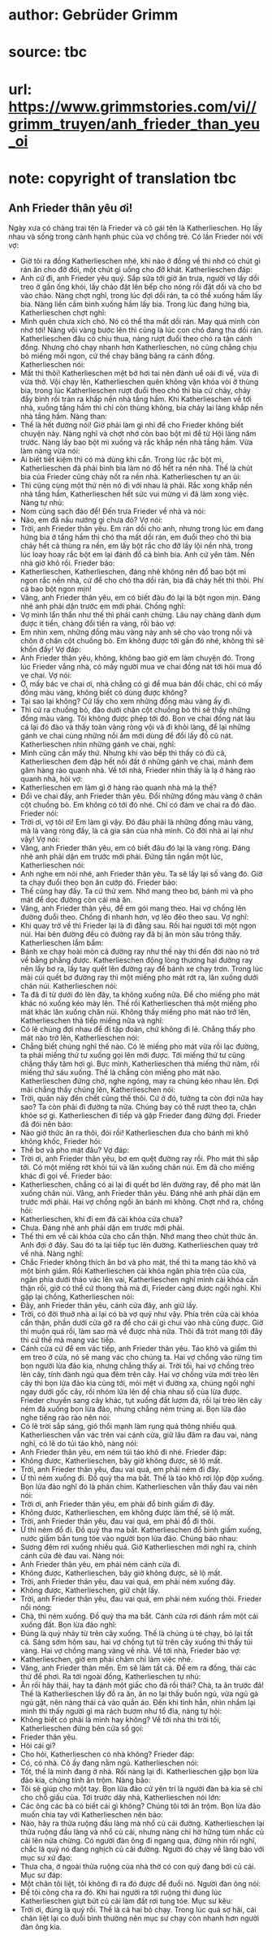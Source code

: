 # author: Gebrüder Grimm
# source: tbc
# url: https://www.grimmstories.com/vi//grimm_truyen/anh_frieder_than_yeu_oi
# note: copyright of translation tbc

## Anh Frieder thân yêu ơi! 

Ngày xưa có chàng trai tên là Frieder và cô gái tên là Katherlieschen.
Họ lấy nhau và sống trong cảnh hạnh phúc của vợ chồng trẻ.
Có lần Frieder nói với vợ:
- Giờ tôi ra đồng Katherlieschen nhé, khi nào ở đồng về thì nhớ có chút
gì rán ăn cho đỡ đói, một chút gì uống cho đỡ khát.
Katherlieschen đáp:
- Anh cứ đi, anh Frieder yêu quý.
Sắp sửa tới giờ ăn trưa, người vợ lấy dồi treo ở gần ống khói, lấy chảo
đặt lên bếp cho nóng rồi đặt dồi và cho bơ vào chảo. Nàng chợt nghĩ,
trong lúc đợi dồi rán, ta có thể xuống hầm lấy bia. Nàng liền cầm bình
xuống hầm lấy bia. Trong lúc đang hứng bia, Katherlieschen chợt nghĩ:
- Mình quên chưa xích chó. Nó có thể tha mất dồi rán. May quá mình còn
nhớ tới!
Nàng vội vàng bước lên thì cũng là lúc con chó đang tha dồi rán.
Katherlieschen đâu có chịu thua, nàng rượt đuổi theo chó ra tận cánh
đồng. Nhưng chó chạy nhanh hơn Katherlieschen, nó cũng chẳng chịu bỏ
miếng mồi ngon, cứ thế chạy băng băng ra cánh đồng. Katherlieschen nói:
- Mất thì thôi!
Katherlieschen mệt bở hơi tai nên đành uể oải đi về, vừa đi vừa thở. Vội
chạy lên, Katherlieschen quên không vặn khóa vòi ở thùng bia, trong lúc
Katherlieschen rượt đuổi theo chó thì bia cứ chảy, chảy đầy bình rồi
tràn ra khắp nền nhà tầng hầm. Khi Katherlieschen về tới nhà, xuống tầng
hầm thì chỉ còn thùng không, bia chảy lai láng khắp nền nhà tầng hầm.
Nàng than:
- Thế là hết đường nói! Giờ phải làm gì nhỉ để cho Frieder không biết
chuyện này.
Nàng nghĩ và chợt nhớ còn bao bột mì để từ Hội làng năm trước. Nàng lấy
bao bột mì xuống và rắc khắp nền nhà tầng hầm. Vừa làm nàng vừa nói:
- Ai biết tiết kiệm thì có mà dùng khi cần.
Trong lúc rắc bột mì, Katherlieschen đá phải bình bia làm nó đổ hết ra
nền nhà. Thế là chút bia của Frieder cũng chảy nốt ra nền nhà.
Katherlieschen tự an ủi:
- Thì cũng cùng một thứ nên nó đi với nhau là phải.
Rắc xong khắp nền nhà tầng hầm, Katherlieschen hết sức vui mừng vì đã
làm xong việc. Nàng tự nhủ:
- Nom cũng sạch đáo để!
Đến trưa Frieder về nhà và nói:
- Nào, em đã nấu nướng gì chưa đó?
Vợ nói:
- Trời, anh Frieder thân yêu. Em rán dồi cho anh, nhưng trong lúc em
đang hứng bia ở tầng hầm thì chó tha mất dồi rán, em đuổi theo chó thì
bia chảy hết cả thùng ra nền, em lấy bột rắc cho đỡ lầy lội nền nhà,
trong lúc loay hoay rắc bột em lại đánh đổ cả bình bia. Anh cứ yên tâm.
Nền nhà giờ khô rồi.
Frieder bảo:
- Katherlieschen, Katherlieschen, đáng nhẽ không nên đổ bao bột mì ngon
rắc nền nhà, cứ để cho chó tha dồi rán, bia đã chảy hết thì thôi. Phí cả
bao bột ngon mịn!
- Vâng, anh Frieder thân yêu, em có biết đâu đó lại là bột ngon mịn.
Đáng nhẽ anh phải dặn trước em mới phải.
Chồng nghĩ:
- Vợ mình lẩn thẩn như thế thì phải canh chừng.
Lâu nay chàng dành dụm được ít tiền, chàng đổi tiền ra vàng, rồi bảo
vợ:
- Em nhìn xem, những đồng màu vàng này anh sẽ cho vào trong nồi và chôn
ở chân cột chuồng bò. Em không được tới gần đó nhé, không thì sẽ khốn
đấy!
Vợ đáp:
- Anh Frieder thân yêu, không, không bao giờ em làm chuyện đó.
Trong lúc Frieder vắng nhà, có mấy người mua ve chai đồng nát tới hỏi
mua đồ ve chai. Vợ nói:
- Ờ, mấy bác ve chai ơi, nhà chẳng có gì để mua bán đổi chác, chỉ có mấy
đồng màu vàng, không biết có dùng được không?
- Tại sao lại không? Cứ lấy cho xem những đồng màu vàng ấy đi.
- Thì cứ ra chuồng bò, đào dưới chân cột chuồng bò thì sẽ thấy những
đồng màu vàng. Tôi không được phép tới đó.
Bọn ve chai đồng nát láu cá lại đó đào và thấy toàn vàng ròng vội vã đi
khỏi làng, để lại những gánh ve chai cùng những nồi ấm mới dùng để đổi
lấy đồ cũ nát.
Katherlieschen nhìn những gánh ve chai, nghĩ:
- Mình cũng cần mấy thứ.
Nhưng khi vào bếp thì thấy có đủ cả, Katherlieschen đem đập hết nồi đất
ở những gánh ve chai, mảnh đem găm hàng rào quanh nhà.
Về tới nhà, Frieder nhìn thấy là lạ ở hàng rào quanh nhà, hỏi vợ:
- Katherlieschen em làm gì ở hàng rào quanh nhà mà lạ thế?
- Đổi ve chai đấy, anh Frieder thân yêu. Đổi những đồng màu vàng ở chân
cột chuồng bò. Em không có tới đó nhé. Chỉ có đám ve chai ra đó đào.
Frieder nói:
- Trời ơi, vợ tôi ơi! Em làm gì vậy. Đó đâu phải là những đồng màu vàng,
mà là vàng ròng đấy, là cả gia sản của nhà mình. Có đời nhà ai lại như
vậy!
Vợ nói:
- Vâng, anh Frieder thân yêu, em có biết đâu đó lại là vàng ròng. Đáng
nhẽ anh phải dặn em trước mới phải.
Đứng tần ngần một lúc, Katherlieschen nói:
- Anh nghe em nói nhé, anh Frieder thân yêu. Ta sẽ lấy lại số vàng đó.
Giờ ta chạy đuổi theo bọn ăn cướp đó.
Frieder bảo:
- Thế cũng hay đấy. Ta cứ thử xem. Nhớ mang theo bơ, bánh mì và pho mát
để dọc đường còn cái mà ăn.
- Vâng, anh Frieder thân yêu, để em gói mang theo.
Hai vợ chồng lên đường đuổi theo. Chồng đi nhanh hơn, vợ lẽo đẽo theo
sau. Vợ nghĩ:
- Khi quay trở về thì Frieder lại là đi đằng sau.
Rồi hai người tới một ngọn núi. Hai bên đường đều có đường ray đã bị ăn
mòn sâu trông thấy. Katherlieschen lẩm bẩm:
- Bánh xe chạy hoài mòn cả đường ray như thế này thì đến đời nào nó trở
về bằng phẳng được.
Katherlieschen động lòng thương hại đường ray nên lấy bơ ra, lấy tay
quết lên đường ray để bánh xe chạy trơn. Trong lúc mải cúi quết bơ đường
ray thì một miếng pho mát rớt ra, lăn xuống dưới chân núi.
Katherlieschen nói:
- Ta đã đi từ dưới đó lên đây, ta không xuống nữa. Để cho miếng pho mát
khác nó xuống kéo mày lên.
Thế rồi Katherlieschen thả một miếng pho mát khác lăn xuống chân núi.
Không thấy miếng pho mát nào trở lên, Katherlieschen thả tiếp miếng nữa
và nghĩ:
- Có lẽ chúng đợi nhau để đi tập đoàn, chứ không đi lẻ.
Chẳng thấy pho mát nào trở lên, Katherlieschen nói:
- Chẳng biết chúng nghĩ thế nào. Có lẽ miếng pho mát vừa rồi lạc đường,
ta phái miếng thứ tư xuống gọi lên mới được.
Tới miếng thứ tư cũng chẳng thấy tăm hơi gì. Bực mình, Katherlieschen
thả miếng thứ năm, rồi miếng thứ sáu xuống. Thế là chẳng còn miếng pho
mát nào. Katherlieschen đứng chờ, nghe ngóng, may ra chúng kéo nhau
lên.
Đợi mãi chẳng thấy chúng lên, Katherlieschen nói:
- Trời, quân này đến chết cũng thế thôi. Cứ ở đó, tưởng ta còn đợi nữa
hay sao? Ta còn phải đi đường ta nữa. Chúng bay có thể rượt theo ta,
chân khỏe sợ gì.
Katherlieschen đi tiếp và gặp Frieder đang đứng đợi. Frieder đã đói nên
bảo:
- Nào giở thức ăn ra thôi, đói rồi!
Katherlieschen đưa cho bánh mì khô không khốc, Frieder hỏi:
- Thế bơ và pho mát đâu?
Vợ đáp:
- Trời ơi, anh Frieder thân yêu, bơ em quệt đường ray rồi. Pho mát thì
sắp tới. Có một miếng rớt khỏi túi và lăn xuống chân núi. Em đã cho
miếng khác đi gọi về.
Frieder bảo:
- Katherlieschen, chẳng có ai lại đi quết bơ lên đường ray, để pho mát
lăn xuống chân núi.
Vâng, anh Frieder thân yêu. Đáng nhẽ anh phải dặn em trước mới phải.
Hai vợ chồng ngồi ăn bánh mì không. Chợt nhớ ra, chồng hỏi:
- Katherlieschen, khi đi em đã cài khóa cửa chưa?
- Chưa. Đáng nhẽ anh phải dặn em trước mới phải.
- Thế thì em về cài khóa cửa cho cẩn thận. Nhớ mang theo chút thức ăn.
Anh đợi ở đây. Sau đó ta lại tiếp tục lên đường.
Katherlieschen quay trở về nhà. Nàng nghĩ:
- Chắc Frieder không thích ăn bơ và pho mát, thế thì ta mang táo khô và
một bình giấm.
Rồi Katherlieschen cài khóa ngăn phía trên của cửa, ngăn phía dưới tháo
vác lên vai, Katherlieschen nghĩ mình cài khóa cẩn thận rồi, giờ có thể
cứ thong thả mà đi, Frieder càng được ngồi nghỉ.
Khi gặp lại chồng, Katherlieschen nói:
- Đây, anh Frieder thân yêu, cánh cửa đây, anh giữ lấy.
- Trời, có đời thuở nhà ai lại có bà vợ quý như vậy. Phía trên cửa cài
khóa cẩn thận, phần dưới cửa gỡ ra để cho cái gì chui vào nhà cũng được.
Giờ thì muộn quá rồi, làm sao mà về được nhà nữa. Thôi đã trót mang tới
đây thì cứ thế mà mang vác tiếp.
- Cánh cửa cứ để em vác tiếp, anh Frieder thân yêu. Táo khô và giấm thì
em treo ở cửa, nó sẽ mang vác cho chúng ta.
Hai vợ chồng vào rừng tìm bọn người lừa đảo kia, nhưng chẳng thấy ai.
Trời tối, hai vợ chồng trèo lên cây, tính đành ngủ qua đêm trên cây.
Hai vợ chồng vừa mới trèo lên cây thì bọn lừa đảo kia cũng tới, mỏi mệt
vì đường xa, chúng ngồi nghỉ ngay dưới gốc cây, rồi nhóm lửa lên để chia
nhau số của lừa được. Frieder chuyền sang cây khác, tụt xuống đất lượm
đá, rồi lại trèo lên cây ném đá xuống bọn lừa đảo, nhưng chẳng ném trúng
ai. Bọn lừa đảo nghe tiếng rào rào nên nói:
- Có lẽ trời sắp sáng, gió thổi mạnh làm rụng quả thông nhiều quá.
Katherlieschen vẫn vác trên vai cánh cửa, giữ lâu đâm ra đau vai, nàng
nghĩ, có lẽ do túi táo khô, nàng nói:
- Anh Frieder thân yêu, em ném túi táo khô đi nhé.
Frieder đáp:
- Không được, Katherlieschen, bây giờ không được, sẽ lộ mất.
- Trời, anh Frieder thân yêu, đau vai quá, em phải ném đi đây.
- Ừ thì ném xuống đi. Đồ quỷ tha ma bắt.
Thế là táo khô rơi lộp độp xuống. Bọn lừa đảo nghĩ đó là phân chim.
Katherlieschen vẫn thấy đau vai nên nói:
- Trời ơi, anh Frieder thân yêu, em phải đổ bình giấm đi đây.
- Không được, Katherlieschen, em không được làm thế, sẽ lộ mất.
- Trời, anh Frieder thân yêu, đau vai quá, em phải đổ đi thôi.
- Ừ thì ném đổ đi. Đồ quỷ tha ma bắt.
Katherlieschen đổ bình giấm xuống, nước giấm bắn tung tóe vào người bọn
lừa đảo. Chúng bảo nhau:
- Sương đêm rơi xuống nhiều quá.
Giờ Katherlieschen mới nghĩ ra, chính cánh cửa đè đau vai. Nàng nói:
- Anh Frieder thân yêu, em phải ném cánh cửa đi.
- Không được, Katherlieschen, bây giờ không được, sẽ lộ mất.
- Trời, anh Frieder thân yêu, đau vai quá, em phải ném xuống đây.
- Không được, Katherlieschen, giữ chặt lấy.
- Trời, anh Frieder thân yêu, đau vai quá, em phải ném xuống thôi.
Frieder nổi nóng:
- Chà, thì ném xuống. Đồ quỷ tha ma bắt.
Cánh cửa rơi đánh rầm một cái xuống đất. Bọn lừa đảo nghĩ:
- Đúng là quỷ nhảy từ trên cây xuống.
Thế là chúng ù té chạy, bỏ lại tất cả.
Sáng sớm hôm sau, hai vợ chồng tụt từ trên cây xuống thì thấy túi vàng.
Hai vợ chồng mang vàng về nhà.
Về tới nhà, Frieder bảo vợ:
- Katherlieschen, giờ em phải chăm chỉ làm việc nhé.
- Vâng, anh Frieder thân mến. Em sẽ làm tất cả. Để em ra đồng, thái các
thứ để phơi.
Ra tới ngoài đồng, Katherlieschen tự nhủ:
- Ăn rồi hãy thái, hay ta đánh một giấc cho đã rồi thái? Chà, ta ăn
trước đã!
Thế là Katherlieschen lấy đồ ra ăn, ăn no lại thấy buồn ngủ, vừa ngủ gà
ngủ gật, nên nàng thái cả vào quần áo. Đến khi tỉnh hẳn, nhìn nhắm lại
mình thì thấy người gì mà rách bươm như tổ đỉa, nàng tự hỏi:
- Không biết có phải là mình hay không?
Về tới nhà thì trời tối, Katherlieschen đứng bên cửa sổ gọi:
- Frieder thân yêu.
- Hỏi cái gì?
- Cho hỏi, Katherlieschen có nhà không?
Frieder đáp:
- Có, có nhà. Cô ấy đang nằm ngủ.
Katherlieschen nói:
- Tốt, thế là mình đang ở nhà.
Rồi nàng lại đi. Katherlieschen gặp bọn lừa đảo kia, chúng tính ăn trộm.
Nàng bảo:
- Tôi sẽ giúp cho một tay.
Bọn lừa đảo cứ yên trí là người đàn bà kia sẽ chỉ cho chỗ giấu của. Tới
trước dãy nhà, Katherlieschen nói lớn:
- Các ông các bà có biết cái gì không? Chúng tôi tới ăn trộm.
Bọn lừa đảo muốn chia tay với Katherlieschen nên bảo:
- Nào, hãy ra thửa ruộng đầu làng mà nhổ củ cải đường.
Katherlieschen lại thửa ruộng đầu làng và nhổ củ cải, nhưng nàng chỉ hờ
hững túm nhấc củ cải lên nửa chừng. Có người đàn ông đi ngang qua, đứng
nhìn rồi nghĩ, chắc là quỷ nó đang nghịch củ cải đường. Người đó chạy về
làng báo với mục sư xứ đạo:
- Thưa cha, ở ngoài thửa ruộng của nhà thờ có con quỷ đang bới củ cải.
Mục sư đáp:
- Một chân tôi liệt, tôi không đi ra đó được để đuổi nó.
Người đàn ông nói:
- Để tôi cõng cha ra đó.
Khi hai người ra tới ruộng thì đúng lúc Katherlieschen giựt bứt củ cải
làm đất rơi tung tóe. Mục sư kêu:
- Trời ơi, đúng là quỷ rồi.
Thế là cả hai bỏ chạy. Trong lúc quá sợ hãi, cái chân liệt lại co duỗi
bình thường nên mục sư chạy còn nhanh hơn người đàn ông kia.
